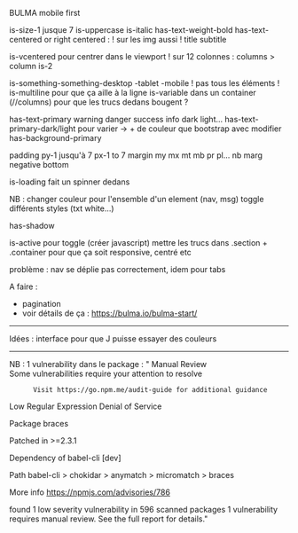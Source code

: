 BULMA
mobile first

<!--! texte -->
is-size-1 jusque 7
is-uppercase
is-italic
has-text-weight-bold
has-text-centered or right centered : ! sur les img aussi !
title
subtitle

<!--! placement -->
is-vcentered pour centrer dans le viewport !
sur 12 colonnes : columns > column is-2

<!--! responsive -->
is-something-something-desktop -tablet -mobile
! pas tous les éléments !
is-multiline pour que ça aille à la ligne
is-variable dans un container (//columns) pour que les trucs dedans bougent ?

<!--! couleur -->
has-text-primary warning danger success info dark light...
has-text-primary-dark/light pour varier
    -> + de couleur que bootstrap avec modifier
has-background-primary

<!--! marges -->
padding
py-1 jusqu'à 7
px-1 to 7
margin
my mx
mt mb pr pl...
nb marg negative bottom

<!--! buttons -->
is-loading fait un spinner dedans

NB : changer couleur pour l'ensemble d'un element (nav, msg) toggle différents styles (txt white...)

has-shadow

is-active pour toggle (créer javascript)
mettre les trucs dans .section + .container pour que ça soit responsive, centré etc



problème : 
nav se déplie pas correctement, idem pour tabs

A faire : 
- pagination
- voir détails de ça : https://bulma.io/bulma-start/

*******************************************************************

Idées : interface pour que J puisse essayer des couleurs

*********************************************************************

NB : 1 vulnerability dans le package :
" Manual Review                                  
             Some vulnerabilities require your attention to resolve             
                                                                                
          Visit https://go.npm.me/audit-guide for additional guidance           


  Low             Regular Expression Denial of Service                          

  Package         braces                                                        

  Patched in      >=2.3.1                                                       

  Dependency of   babel-cli [dev]                                               

  Path            babel-cli > chokidar > anymatch > micromatch > braces         

  More info       https://npmjs.com/advisories/786                              

found 1 low severity vulnerability in 596 scanned packages
  1 vulnerability requires manual review. See the full report for details."